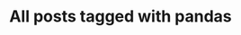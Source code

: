 ---
layout: tag
title: "All posts tagged with pandas"
permalink: /weblog/tags/pandas/
taxonomy: pandas
---